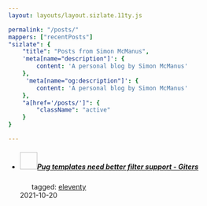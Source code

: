 ```yaml
---
layout: layouts/layout.sizlate.11ty.js

permalink: "/posts/"
mappers: ["recentPosts"]
"sizlate": {
    "title": "Posts from Simon McManus",
    'meta[name="description"]': {
        content: 'A personal blog by Simon McManus'
    },
     'meta[name="og:description"]': {
        content: 'A personal blog by Simon McManus'
    },
    "a[href='/posts/']": {
        "className": "active"
    }
}

---
```

<div class="contained">
    <nav class="recent-posts">
        <ul class="holder container items">
            <li class="section link">
                <a class="link" href="https://giters.com/11ty/eleventy/issues/1523">
                    <h5>
                        <img class="favIcon" alt=""   width="35px" height="35px"><span class="title">Pug templates need better filter support - Giters</span>
                    </h5>
                </a>
                <ul class="tags">
                    <span>tagged:</span>
                    <a class="button tag" href="/tags/eleventy/index.html">eleventy</a>
                </ul>
                <span class="created" >2021-10-20</span>
            </li>
        </ul>
    </nav>
</div>
